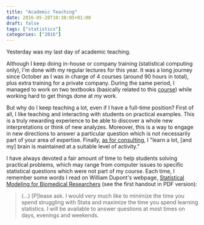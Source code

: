 ```yaml
---
title: "Academic Teaching"
date: 2016-05-28T10:38:05+01:00
draft: false
tags: ["statistics"]
categories: ["2016"]
---
```


Yesterday was my last day of academic teaching. 

Although I keep doing in-house or company training (statistical computing only), I'm done with my regular lectures for this year. It was a long journey since October as I was in charge of 4 courses (around 90 hours in total), plus extra training for a private company. During the same period, I managed to work on two textbooks (basically related to this [course][cesam]) while working hard to get things done at my work.

But why do I keep teaching a lot, even if I have a full-time position? First of all, I like teaching and interacting with students on practical examples. This is a truly rewarding experience to be able to discover a whole new interpretations or think of new analyzes. Moreover, this is a way to engage in new directions to answer a particular question which is not necessarily part of your area of expertise. Finally, [as for consulting](/post/consulting), I "learn a lot, [and my] brain is maintained at a suitable level of activity."

I have always devoted a fair amount of time to help students solving practical problems, which may range from computer issues to specific statistical questions which were not part of my course. 
Each time, I remember some words I read on William Dupont's webpage,
[Statistical Modeling for Biomedical Researchers][SMBR] (see the first handout in PDF version):

> (...) [P]lease ask. I would very much like to minimize the time you spend struggling with Stata and maximize the time you spend learning statistics. I will be available to answer questions at most times on days, evenings and weekends.

[cesam]: http://www.cesam.upmc.fr/fr/cours_d_informatique.html
[SMBR]: http://biostat.mc.vanderbilt.edu/dupontwd/wddtext/
